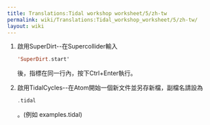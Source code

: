 ```yaml
---
title: Translations:Tidal workshop worksheet/5/zh-tw
permalink: wiki/Translations:Tidal_workshop_worksheet/5/zh-tw/
layout: wiki
---
```


1.  啟用SuperDirt--在Supercollider輸入
    ``` Haskell
    'SuperDirt.start'
    ```

    後，指標在同一行內，按下Ctrl+Enter執行。
2.  啟用TidalCycles--在Atom開始一個新文件並另存新檔，副檔名請設為
    ``` Haskell
    .tidal
    ```

    。(例如 examples.tidal)

